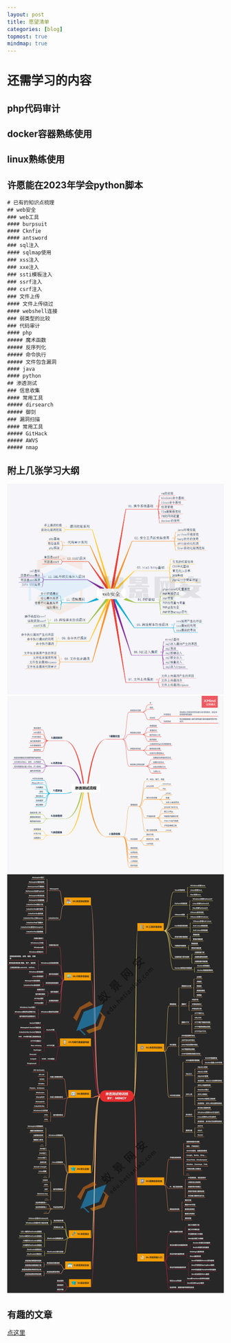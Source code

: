 ```yaml
---
layout: post
title: 愿望清单
categories: [blog]
topmost: true
mindmap: true
---
```

# 还需学习的内容
## php代码审计
## docker容器熟练使用
## linux熟练使用
## 许愿能在2023年学会python脚本

```mindmap
# 已有的知识点梳理
## web安全
### web工具
#### burpsuit
#### Cknfie
#### antsword
### sql注入
#### sqlmap使用
### xss注入
### xxe注入
### ssti模板注入
### ssrf注入
### csrf注入
### 文件上传
#### 文件上传绕过
#### webshell连接
### 弱类型的比较
### 代码审计
#### php
##### 魔术函数
##### 反序列化
##### 命令执行
##### 文件包含漏洞
#### java
#### python
## 渗透测试
### 信息收集
#### 常用工具
##### dirsearch
##### 御剑
### 漏洞扫描
#### 常用工具
##### GitHack
##### AWVS
##### nmap
```

## 附上几张学习大纲
![1](/pic/web0.png)
![2](/pic/web1.png)
![3](/pic/web2.jpg)

## 有趣的文章
<a href='/pic/article.pdf'>点这里</a>